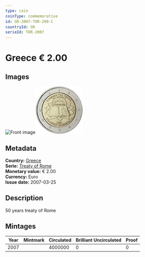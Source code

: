 ```yaml
---
type: coin
coinType: commemorative
id: GR-2007-TOR-200-C
countryId: GR
serieId: TOR-2007
---
```


# Greece € 2.00

## Images

<img src="../../Images/common-2007-200.webp" height="150" alt="Front image"><img src="Images/GR-2007-200.webp" height="150" alt="Back image">

## Metadata

**Country:** [Greece](../../Countries/Greece/index.md)\
**Serie:** [Treaty of Rome](index.md)\
**Monetary value:** € 2.00\
**Currency:** Euro\
**Issue date:** 2007-03-25

## Description

50 years treaty of Rome

## Mintages

| Year | Mintmark | Circulated | Brilliant Uncirculated | Proof |
| ---- | -------- | ---------- | ---------------------- | ----- |
| 2007 |          | 4000000    | 0                      | 0     |
